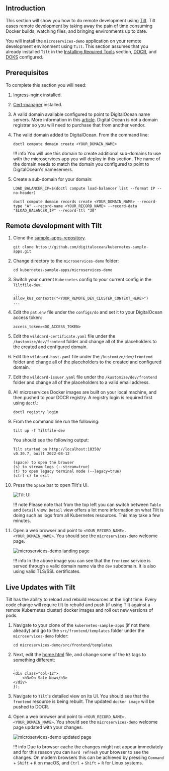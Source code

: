 ## Introduction

This section will show you how to do remote development using [Tilt](https://tilt.dev/). Tilt eases remote development by taking away the pain of time consuming Docker builds, watching files, and bringing environments up to date.

You will install the `microservices-demo` application on your remote development environment using `Tilt`. This section assumes that you already installed `Tilt` in the [Installing Required Tools](installing-required-tools.md) section, [DOCR](setup-docr.md), and [DOKS](setup-doks.md) configured.

## Prerequisites

To complete this section you will need:

1. [Ingress-nginx](https://kubernetes.github.io/ingress-nginx/deploy/#quick-start) installed.
2. [Cert-manager](https://cert-manager.io/docs/installation/helm/) installed.
3. A valid domain available configured to point to DigitalOcean name servers. More information in this [article](https://www.digitalocean.com/community/tutorials/how-to-point-to-digitalocean-nameservers-from-common-domain-registrars). Digital Ocean is not a domain registrar so you will need to purchase that from another vendor.
4. The valid domain added to DigitalOcean. From the command line:

    ```shell
    doctl compute domain create <YOUR_DOMAIN_NAME>
    ```

    !!! info
        You will use this domain to create additional sub-domains to use with the microservices app you will deploy in this section. The name of the domain needs to match the domain you configured to point to DigitalOcean's nameservers.

5. Create a sub-domain for your domain:

    ```shell
    LOAD_BALANCER_IP=$(doctl compute load-balancer list --format IP --no-header)

    doctl compute domain records create <YOUR_DOMAIN_NAME> --record-type "A" --record-name <YOUR_RECORD_NAME> --record-data "$LOAD_BALANCER_IP" --record-ttl "30"
    ```

## Remote development with Tilt

1. Clone the [sample-apps-repository](https://github.com/digitalocean/kubernetes-sample-apps).

    ```shell
    git clone https://github.com/digitalocean/kubernetes-sample-apps.git
    ```

2. Change directory to the `microservices-demo` folder:

    ```shell
    cd kubernetes-sample-apps/microservices-demo
    ```

3. Switch your current `Kubernetes` config to your current config in the `Tiltfile-dev`:

    ```code
    ...
    allow_k8s_contexts("<YOUR_REMOTE_DEV_CLUSTER_CONTEXT_HERE>")
    ...
    ```

4. Edit the `pat.env` file under the `configs/do` and set it to your DigitalOcean access token:

    ```code
    access_token=<DO_ACCESS_TOKEN>
    ```

5. Edit the `wildcard-certificate.yaml` file under the `/kustomize/dev/frontend` folder and change all of the placeholders to the created and configured domain.

6. Edit the `wildcard-host.yaml` file under the `/kustomize/dev/frontend` folder and change all of the placeholders to the created and configured domain.

7. Edit the `wildcard-issuer.yaml` file under the `/kustomize/dev/frontend` folder and change all of the placeholders to a valid email address.

8. All microservices Docker images are built on your local machine, and then pushed to your DOCR registry. A registry login is required first using `doctl`:

    ```shell
    doctl registry login
    ```

9. From the command line run the following:

    ```shell
    tilt up -f Tiltfile-dev
    ```

    You should see the following output:

    ```text
    Tilt started on http://localhost:10350/
    v0.30.7, built 2022-08-12

    (space) to open the browser
    (s) to stream logs (--stream=true)
    (t) to open legacy terminal mode (--legacy=true)
    (ctrl-c) to exit
    ```

10. Press the `Space` bar to open Tilt's UI.

    ![Tilt UI](tilt_ui.png)

    !!! note
        Please note that from the top left you can switch between `Table` and `Detail` view. `Detail` view offers a lot more information on what Tilt is doing such as logs from all Kubernetes resources. This may take a few minutes.

11. Open a web browser and point to `<YOUR_RECORD_NAME>.<YOUR_DOMAIN_NAME>`. You should see the `microservices-demo` welcome page.

    ![microservices-demo landing page](microservices_demo_remote_development.png)

    !!! info
        In the above image you can see that the `frontend` service is served through a valid domain name via the `dev` subdomain. It is also using valid TLS/SSL certificates.

## Live Updates with Tilt

Tilt has the ability to reload and rebuild resources at the right time. Every code change will require tilt to rebuild and push (if using Tilt against a remote Kubernetes cluster) docker images and roll out new versions of pods.

1. Navigate to your clone of the `kubernetes-sample-apps` (if not there already) and go to the `src/frontend/templates` folder under the `microservices-demo` folder:

    ```shell
    cd microservices-demo/src/frontend/templates
    ```

2. Next, edit the [home.html](https://raw.githubusercontent.com/digitalocean/kubernetes-sample-apps/master/microservices-demo/src/frontend/templates/home.html) file, and change some of the `h3` tags to something different:

    ```code
    ...
    <div class="col-12">
        <h3>On Sale Now</h3>
    </div>
    });
    ```

3. Navigate to `Tilt`'s detailed view on its UI. You should see that the `frontend` resource is being rebuilt. The updated `docker image` will be pushed to DOCR.
4. Open a web browser and point to `<YOUR_RECORD_NAME>.<YOUR_DOMAIN_NAME>`. You should see the `microservices-demo` welcome page updated with your changes.

    ![microservices-demo updated page](microservices_demo_updated_page.png)

    !!! info
        Due to browser cache the changes might not appear immediately and for this reason you can `hard refresh` your browser to see the changes. On modern browsers this can be achieved by pressing `Command` + `Shift` + `R` on macOS, and `Ctrl` + `Shift` + `R` for Linux systems.
